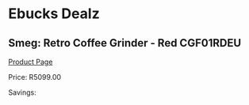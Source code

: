 
# Ebucks Dealz
## Smeg: Retro Coffee Grinder - Red CGF01RDEU
[Product Page](https://www.ebucks.com/web/shop/productSelected.do?prodId=1169636479&catId=1196428103)

Price: R5099.00

Savings: 


	